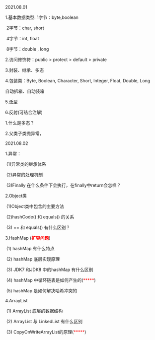 2021.08.01

1.基本数据类型: 1字节：byte,boolean

​							2字节：char,  short

​							4字节：int, float

​							8字节：double , long 

2.访问修饰符：public > protect > default > private

3.封装、继承、多态

4.包装类：Byte, Boolean, Character, Short, Integer, Float, Double, Long

自动拆箱、自动装箱

5.泛型

6.反射(可结合注解)



1.什么是多态？

2.父类子类抛异常，

2021.08.02

1.异常：

​	(1)异常类的继承体系

​	(2)异常的处理机制

​	(3)Finally 在什么条件下会执行，在finally中return会怎样？

2.Object类

​	(1)Object类中包含的主要方法

​	(2)hashCode() 和 equals() 的关系

​	(3) == 和 equals() 有什么区别？

3.HashMap (**<font color = red>扩容问题</font>**)

​	(1) hashMap 有什么特点

​	(2) hashMap 底层实现原理

​	(3) JDK7 和JDK8 中的hashMap 有什么区别

​	(4) hashMap 中循环链表是如何产生的(<font color = red>*****</font>)

​	(5) hashMap 是如何解决哈希冲突的

4.ArrayList

​	(1) ArrayList 底层的数据结构

​	(2) ArrayList 与 LinkedList 有什么区别

​	(3) CopyOnWriteArrayList的原理(<font color = red>*****</font>)